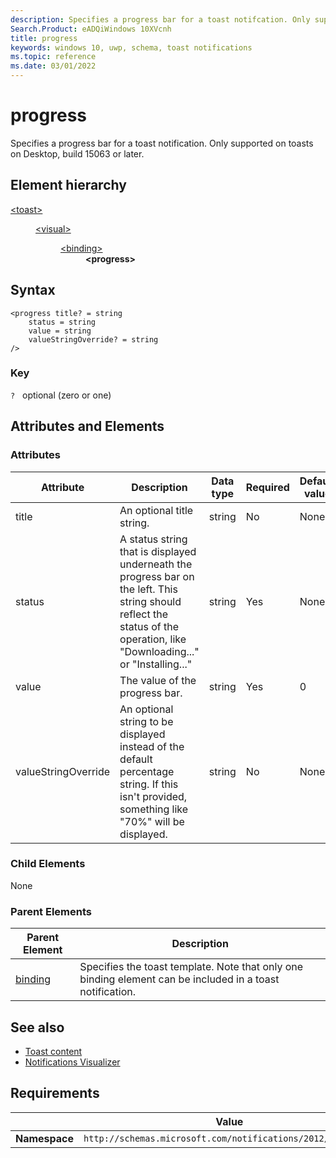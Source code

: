 ```yaml
---
description: Specifies a progress bar for a toast notifcation. Only supported on toasts on Desktop, build 15063 or later.
Search.Product: eADQiWindows 10XVcnh
title: progress
keywords: windows 10, uwp, schema, toast notifications
ms.topic: reference
ms.date: 03/01/2022
---
```


# progress

Specifies a progress bar for a toast notification. Only supported on toasts on Desktop, build 15063 or later.

## Element hierarchy

<dl>
<dt><a href="element-toast.md">&lt;toast&gt;</a></dt>
<dd>
<dl>
<dt><a href="element-visual.md">&lt;visual&gt;</a></dt>
<dd>
<dl>
<dt><a href="element-binding.md">&lt;binding&gt;</a></dt>
<dd><b>&lt;progress&gt;</b></dd>
</dl>
</dd>
</dl>
</dd>
</dl>


## Syntax

``` syntax
<progress title? = string
    status = string
    value = string
    valueStringOverride? = string
/>
```

### Key

`?`   optional (zero or one)

## Attributes and Elements


### Attributes

| Attribute | Description | Data type | Required | Default value |
|-----------|-------------|-----------|----------|---------------|
| title   | An optional title string.  | string    | No      | None          |
| status      | A status string that is displayed underneath the progress bar on the left. This string should reflect the status of the operation, like "Downloading..." or "Installing..."  | string   | Yes      | None          |
| value | The value of the progress bar.  | string | Yes | 0 |
| valueStringOverride | An optional string to be displayed instead of the default percentage string. If this isn't provided, something like "70%" will be displayed. | string | No | None |


### Child Elements

None

### Parent Elements

| Parent Element | Description |
|----------------|-------------|
| [binding](element-binding.md) | Specifies the toast template. Note that only one binding element can be included in a toast notification. |

## See also

* [Toast content](/windows/apps/design/shell/tiles-and-notifications/adaptive-interactive-toasts)
* [Notifications Visualizer](/windows/apps/design/shell/tiles-and-notifications/notifications-visualizer)

## Requirements

|          | Value |
|----------|--------------|
| **Namespace** | `http://schemas.microsoft.com/notifications/2012/toast.xsd` |

 

 
